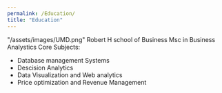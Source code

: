 ```yaml
---
permalink: /Education/
title: "Education"
---
```


"/assets/images/UMD.png"
Robert H school of Business
Msc in Business Analystics
Core Subjects: 
- Database management Systems
- Descision Analytics
- Data Visualization and Web analytics
- Price optimization and Revenue Management
